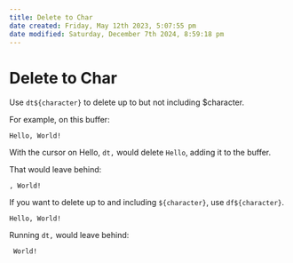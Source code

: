 ```yaml
---
title: Delete to Char
date created: Friday, May 12th 2023, 5:07:55 pm
date modified: Saturday, December 7th 2024, 8:59:18 pm
---
```


# Delete to Char

Use `dt${character}` to delete up to but not including \$character.

For example, on this buffer:

    Hello, World!

With the cursor on Hello, `dt,` would delete `Hello`, adding it to the
buffer.

That would leave behind:

    , World!

If you want to delete up to and including `${character}`, use
`df${character}`.

    Hello, World!

Running `dt,` would leave behind:

     World!
